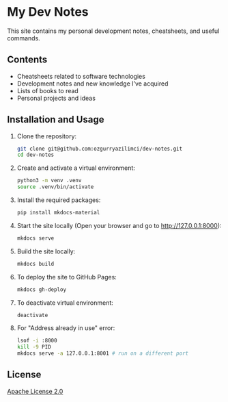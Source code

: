 # My Dev Notes

This site contains my personal development notes, cheatsheets, and useful commands.

## Contents

- Cheatsheets related to software technologies
- Development notes and new knowledge I’ve acquired
- Lists of books to read
- Personal projects and ideas

## Installation and Usage

1. Clone the repository:
   ```bash
   git clone git@github.com:ozgurryazilimci/dev-notes.git
   cd dev-notes
   ```

2. Create and activate a virtual environment:
   ```bash
   python3 -m venv .venv
   source .venv/bin/activate
    ```

3. Install the required packages:
   ```bash
   pip install mkdocs-material
   ```

4. Start the site locally (Open your browser and go to http://127.0.0.1:8000):
   ```bash
   mkdocs serve
   ```

5. Build the site locally:
   ```bash
   mkdocs build
   ```

6. To deploy the site to GitHub Pages:
   ```bash
   mkdocs gh-deploy
   ```

7. To deactivate virtual environment:
   ```bash
   deactivate
   ```

8. For "Address already in use" error:
   ```bash
   lsof -i :8000
   kill -9 PID
   mkdocs serve -a 127.0.0.1:8001 # run on a different port
   ```

## License

[Apache License 2.0](https://github.com/ozgurryazilimci/dev-notes/blob/master/LICENSE)